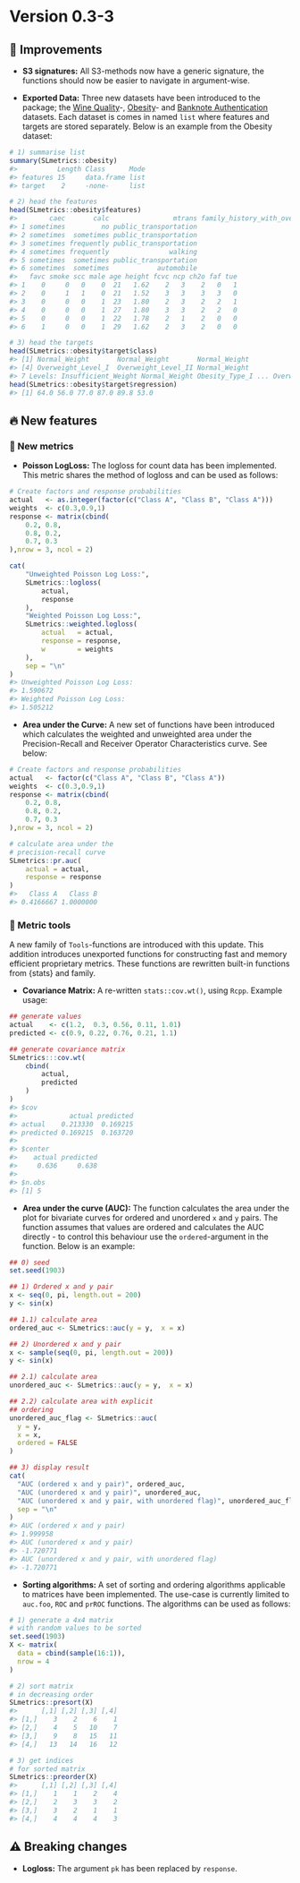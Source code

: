 

# Version 0.3-3

## :rocket: Improvements

- **S3 signatures:** All S3-methods now have a generic signature, the
  functions should now be easier to navigate in argument-wise.

- **Exported Data:** Three new datasets have been introduced to the
  package; the [Wine
  Quality](https://archive.ics.uci.edu/dataset/186/wine+quality)-,
  [Obesity](https://archive.ics.uci.edu/dataset/544/estimation+of+obesity+levels+based+on+eating+habits+and+physical+condition)-
  and [Banknote
  Authentication](https://archive.ics.uci.edu/dataset/267/banknote+authentication)
  datasets. Each dataset is comes in named `list` where features and
  targets are stored separately. Below is an example from the Obesity
  dataset:

``` r
# 1) summarise list
summary(SLmetrics::obesity)
#>          Length Class      Mode
#> features 15     data.frame list
#> target    2     -none-     list

# 2) head the features
head(SLmetrics::obesity$features)
#>        caec       calc                mtrans family_history_with_overweight
#> 1 sometimes         no public_transportation                              1
#> 2 sometimes  sometimes public_transportation                              1
#> 3 sometimes frequently public_transportation                              1
#> 4 sometimes frequently               walking                              0
#> 5 sometimes  sometimes public_transportation                              0
#> 6 sometimes  sometimes            automobile                              0
#>   favc smoke scc male age height fcvc ncp ch2o faf tue
#> 1    0     0   0    0  21   1.62    2   3    2   0   1
#> 2    0     1   1    0  21   1.52    3   3    3   3   0
#> 3    0     0   0    1  23   1.80    2   3    2   2   1
#> 4    0     0   0    1  27   1.80    3   3    2   2   0
#> 5    0     0   0    1  22   1.78    2   1    2   0   0
#> 6    1     0   0    1  29   1.62    2   3    2   0   0

# 3) head the targets
head(SLmetrics::obesity$target$class)
#> [1] Normal_Weight       Normal_Weight       Normal_Weight      
#> [4] Overweight_Level_I  Overweight_Level_II Normal_Weight      
#> 7 Levels: Insufficient_Weight Normal_Weight Obesity_Type_I ... Overweight_Level_II
head(SLmetrics::obesity$target$regression)
#> [1] 64.0 56.0 77.0 87.0 89.8 53.0
```

## :fire: New features

### :rocket: New metrics

- **Poisson LogLoss:** The logloss for count data has been implemented.
  This metric shares the method of logloss and can be used as follows:

``` r
# Create factors and response probabilities
actual   <- as.integer(factor(c("Class A", "Class B", "Class A")))
weights  <- c(0.3,0.9,1) 
response <- matrix(cbind(
    0.2, 0.8,
    0.8, 0.2,
    0.7, 0.3
),nrow = 3, ncol = 2)

cat(
    "Unweighted Poisson Log Loss:",
    SLmetrics::logloss(
        actual,
        response
    ),
    "Weighted Poisson Log Loss:",
    SLmetrics::weighted.logloss(
        actual   = actual,
        response = response,
        w        = weights
    ),
    sep = "\n"
)
#> Unweighted Poisson Log Loss:
#> 1.590672
#> Weighted Poisson Log Loss:
#> 1.505212
```

- **Area under the Curve:** A new set of functions have been introduced
  which calculates the weighted and unweighted area under the
  Precision-Recall and Receiver Operator Characteristics curve. See
  below:

``` r
# Create factors and response probabilities
actual   <- factor(c("Class A", "Class B", "Class A"))
weights  <- c(0.3,0.9,1) 
response <- matrix(cbind(
    0.2, 0.8,
    0.8, 0.2,
    0.7, 0.3
),nrow = 3, ncol = 2)

# calculate area under the 
# precision-recall curve
SLmetrics::pr.auc(
    actual = actual,
    response = response
)
#>   Class A   Class B 
#> 0.4166667 1.0000000
```

### :hammer: Metric tools

A new family of `Tools`-functions are introduced with this update. This
addition introduces unexported functions for constructing fast and
memory efficient proprietary metrics. These functions are rewritten
built-in functions from {stats} and family.

- **Covariance Matrix:** A re-written `stats::cov.wt()`, using `Rcpp`.
  Example usage:

``` r
## generate values
actual    <- c(1.2,  0.3, 0.56, 0.11, 1.01)
predicted <- c(0.9, 0.22, 0.76, 0.21, 1.1) 

## generate covariance matrix
SLmetrics:::cov.wt(
    cbind(
        actual,
        predicted
    )
)
#> $cov
#>             actual predicted
#> actual    0.213330  0.169215
#> predicted 0.169215  0.163720
#> 
#> $center
#>    actual predicted 
#>     0.636     0.638 
#> 
#> $n.obs
#> [1] 5
```

- **Area under the curve (AUC):** The function calculates the area under
  the plot for bivariate curves for ordered and unordered `x` and `y`
  pairs. The function assumes that values are ordered and calculates the
  AUC directly - to control this behaviour use the `ordered`-argument in
  the function. Below is an example:

``` r
## 0) seed
set.seed(1903)

## 1) Ordered x and y pair
x <- seq(0, pi, length.out = 200)
y <- sin(x)

## 1.1) calculate area
ordered_auc <- SLmetrics::auc(y = y,  x = x)

## 2) Unordered x and y pair
x <- sample(seq(0, pi, length.out = 200))
y <- sin(x)

## 2.1) calculate area
unordered_auc <- SLmetrics::auc(y = y,  x = x)

## 2.2) calculate area with explicit
## ordering
unordered_auc_flag <- SLmetrics::auc(
  y = y,
  x = x,
  ordered = FALSE
)

## 3) display result
cat(
  "AUC (ordered x and y pair)", ordered_auc,
  "AUC (unordered x and y pair)", unordered_auc,
  "AUC (unordered x and y pair, with unordered flag)", unordered_auc_flag,
  sep = "\n"
)
#> AUC (ordered x and y pair)
#> 1.999958
#> AUC (unordered x and y pair)
#> -1.720771
#> AUC (unordered x and y pair, with unordered flag)
#> -1.720771
```

- **Sorting algorithms:** A set of sorting and ordering algorithms
  applicable to matrices have been implemented. The use-case is
  currently limited to `auc.foo`, `ROC` and `prROC` functions. The
  algorithms can be used as follows:

``` r
# 1) generate a 4x4 matrix
# with random values to be sorted
set.seed(1903)
X <- matrix(
  data = cbind(sample(16:1)),
  nrow = 4
)

# 2) sort matrix
# in decreasing order
SLmetrics::presort(X)
#>      [,1] [,2] [,3] [,4]
#> [1,]    3    2    6    1
#> [2,]    4    5   10    7
#> [3,]    9    8   15   11
#> [4,]   13   14   16   12

# 3) get indices 
# for sorted matrix
SLmetrics::preorder(X)
#>      [,1] [,2] [,3] [,4]
#> [1,]    1    1    2    4
#> [2,]    2    3    3    2
#> [3,]    3    2    1    1
#> [4,]    4    4    4    3
```

## :warning: Breaking changes

- **Logloss:** The argument `pk` has been replaced by `response`.
